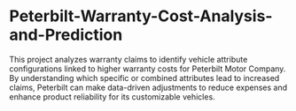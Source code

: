 # Peterbilt-Warranty-Cost-Analysis-and-Prediction
This project analyzes warranty claims to identify vehicle attribute configurations linked to higher warranty costs for Peterbilt Motor Company. By understanding which specific or combined attributes lead to increased claims, Peterbilt can make data-driven adjustments to reduce expenses and enhance product reliability for its customizable vehicles.
